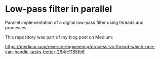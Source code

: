# Low-pass filter in parallel
Parallel implementation of a digital low-pass filter using threads and processes.

This repository was part of my blog post on Medium:

https://medium.com/reverse-engineering/process-vs-thread-which-one-can-handle-tasks-better-264fc1188fb6


